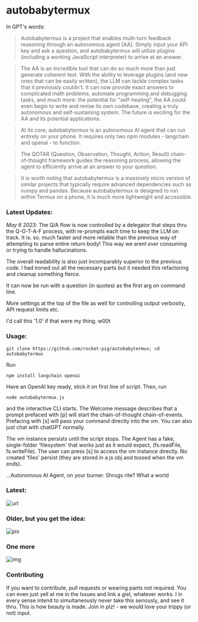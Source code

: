 # autobabytermux

In GPT's words:

>Autobabytermux is a project that enables multi-turn feedback reasoning through an autonomous agent [AA]. Simply input your API key and ask a question, and autobabytermux will utilize plugins (including a working JavaScript interpreter) to arrive at an answer. 

>The AA is an incredible tool that can do so much more than just generate coherent text. With the ability to leverage plugins (and new ones that can be easily written), the LLM can tackle complex tasks that it previously couldn't. It can now provide exact answers to complicated math problems, automate programming and debugging tasks, and much more: the potential for "self-healing", the AA could even begin to write and revise its own codebase, creating a truly autonomous and self-sustaining system. The future is exciting for the AA and its potential applications.

>At its core, autobabytermux is an autonomous AI agent that can run entirely on your phone. It requires only two npm modules - langchain and openai - to function. 

>The QOTAR (Question, Observation, Thought, Action, Result) chain-of-thought framework guides the reasoning process, allowing the agent to efficiently arrive at an answer to your question. 

>It is worth noting that autobabytermux is a massively micro version of similar projects that typically require advanced dependencies such as numpy and pandas. Because autobabytermux is designed to run within Termux on a phone, it is much more lightweight and accessible. 


### Latest Updates:
*May 6 2023*:
The Q/A flow is now controlled by a delegator that steps thru the Q-O-T-A-F process, with re-prompts each time to keep the LLM on track. It is. so. much faster and more reliable than the previous way of attempting to parse entire return body!  This way we arent _ever_ consuming or trying to handle hallucinations.

The overall readability is also just incomparably superior to the previous code.  I had ironed out all the necessary parts but it needed this refactoring and cleanup something fierce.

It can now be run with a question (in quotes) as the first arg on command line.

More settings at the top of the file as well for controlling output verbosity, API request limits etc.

I'd call this '1.0' if that were my thing. w00t



### Usage:

```git clone https://github.com/rocket-pig/autobabytermux; cd autobabytermux```

 Run 

```npm install langchain openai```

Have an OpenAI key ready, stick it on first line of script.  Then, run

```node autobabytermux.js``` 

and the interactive CLI starts. The Welcome message describes that a prompt prefaced with [p] will start the chain-of-thought chain-of-events. Prefacing with [s] will pass your command directly into the vm. You can also just chat with chatGPT normally.

The vm instance persists until the script stops.  The Agent has a fake, single-folder 'filesystem' that works just as it would expect, (fs.readFile, fs.writeFile).  The user can press [s] to access the 
vm instance directly. No created 'files' persist (they are stored in a js obj and tossed when the vm ends).

...Autonomous AI Agent, on your burner. Shrugs rite? What a world

### Latest:

![url](https://i.ibb.co/bvsL8vs/Screenshot-2023-05-03-22-51-35.png)


### Older, but you get the idea:

![pix](https://i.ibb.co/12SdWkF/Screenshot-2023-05-02-19-24-40.png)


### One more

![img](https://i.ibb.co/6JnYq2B/Screenshot-2023-05-02-17-54-40.png)


### Contributing

If you want to contribute, pull requests or wearing pants not required. 
You can even just yell at me in the Issues and link a gist, whatever works.  I in every sense intend to simultaneously never take this seriously, and see it thru. This is how beauty is made. Join in plz! - we would love your trippy (or not) input.
